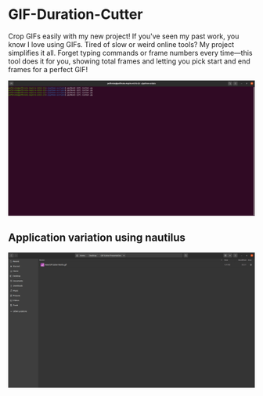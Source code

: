 # GIF-Duration-Cutter
Crop GIFs easily with my new project! If you've seen my past work, you know I love using GIFs. Tired of slow or weird online tools? My project simplifies it all. Forget typing commands or frame numbers every time—this tool does it for you, showing total frames and letting you pick start and end frames for a perfect GIF!

![GIF Cutter](https://github.com/pefbrute/GIF-Duration-Cutter/blob/main/cut_How%20GIF%20Cutter%20Works.gif)


## Application variation using nautilus
![GIF Cutter (Nautilus Variation)](https://github.com/pefbrute/GIF-Duration-Cutter/blob/main/cut_How%20GIF%20Cutter%20(Nautilus%20Variation)%20Works.gif)
